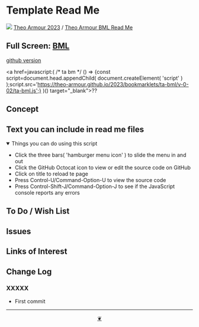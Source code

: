 # Template Read Me

[![](https://pushme-pullyou.github.io/assets/svg/octicon.svg )](https://github.com/theo-armour/2023/aps/bml "Source code on GitHub" ) [Theo Armour 2023]( https:/theo-armour.github.io/2023/ "Home page" ) / [Theo Armour BML Read Me]( https://github.comtheo-armour/2023/tree/main/apps/bml/ "2023-02-16" )

<!--@@@
<div class=iframe-resize ><iframe src=https:/theo-armour.github.io/2023/apps/bml/ height=100% width=100% ></iframe></div>
_"BML Read Me" in a resizable window_
@@@-->

## Full Screen: [BML]( https:/theo-armour.github.io/2023/apps/bml/ )

<a href="https://theo-armour.github.io/2023/apps/2023-03-05/ta-bml-dashboard.html" >github version</a>


<a href=javascript:( /* ta bm */  () => {const script=document.head.appendChild( document.createElement( 'script' ) );script.src='https://theo-armour.github.io/2023/bookmarklets/ta-bml/v-0-02/ta-bml.js';} )() target="_blank">??</a>



## Concept


## Text you can include in read me files

<details open >

<summary> Things you can do using this script</summary>

* Click the three bars( 'hamburger menu icon' ) to slide the menu in and out
* Click the GitHub Octocat icon to view or edit the source code on GitHub
* Click on title to reload te page
* Press Control-U/Command-Option-U to view the source code
* Press Control-Shift-J/Command-Option-J to see if the JavaScript console reports any errors

</details>

## To Do / Wish List


## Issues


## Links of Interest


## Change Log


### XXXXX

* First commit


***

<center title="Hello! Click me to go up to the top" ><a class=aDingbat href=javascript:window.scrollTo(0,0);> ❦ </a></center>
